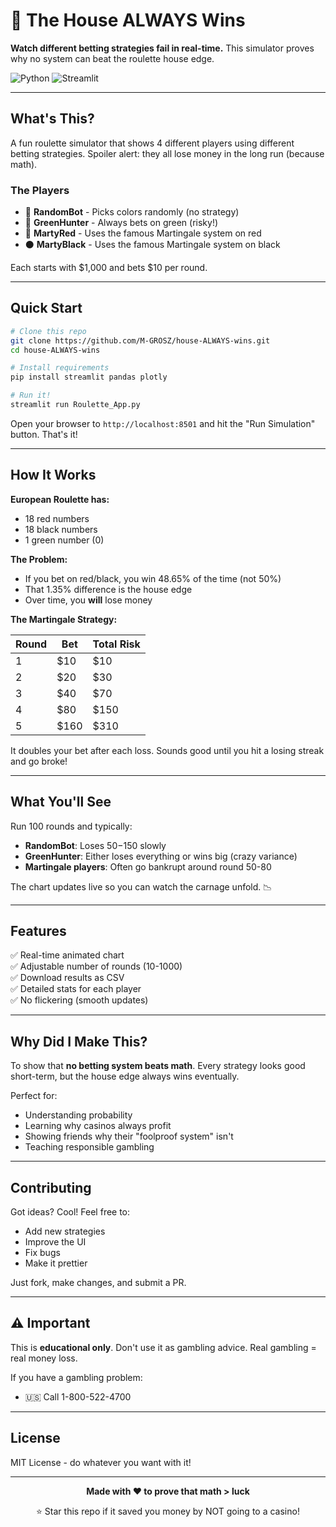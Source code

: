 # 🎰 The House ALWAYS Wins

**Watch different betting strategies fail in real-time.** This simulator proves why no system can beat the roulette house edge.

![Python](https://img.shields.io/badge/python-3.8+-blue.svg)
![Streamlit](https://img.shields.io/badge/streamlit-1.28+-red.svg)

---

## What's This?

A fun roulette simulator that shows 4 different players using different betting strategies. Spoiler alert: they all lose money in the long run (because math).

### The Players

- 🤖 **RandomBot** - Picks colors randomly (no strategy)
- 💚 **GreenHunter** - Always bets on green (risky!)
- 🔴 **MartyRed** - Uses the famous Martingale system on red
- ⚫ **MartyBlack** - Uses the famous Martingale system on black

Each starts with $1,000 and bets $10 per round.

---

## Quick Start

```bash
# Clone this repo
git clone https://github.com/M-GROSZ/house-ALWAYS-wins.git
cd house-ALWAYS-wins

# Install requirements
pip install streamlit pandas plotly

# Run it!
streamlit run Roulette_App.py
```

Open your browser to `http://localhost:8501` and hit the "Run Simulation" button. That's it!

---

## How It Works

**European Roulette has:**
- 18 red numbers
- 18 black numbers  
- 1 green number (0)

**The Problem:**
- If you bet on red/black, you win 48.65% of the time (not 50%)
- That 1.35% difference is the house edge
- Over time, you **will** lose money

**The Martingale Strategy:**

| Round | Bet | Total Risk |
|-------|-----|------------|
| 1 | $10 | $10 |
| 2 | $20 | $30 |
| 3 | $40 | $70 |
| 4 | $80 | $150 |
| 5 | $160 | $310 |

It doubles your bet after each loss. Sounds good until you hit a losing streak and go broke!

---

## What You'll See

Run 100 rounds and typically:
- **RandomBot**: Loses $50-$150 slowly
- **GreenHunter**: Either loses everything or wins big (crazy variance)
- **Martingale players**: Often go bankrupt around round 50-80

The chart updates live so you can watch the carnage unfold. 📉

---

## Features

✅ Real-time animated chart  
✅ Adjustable number of rounds (10-1000)  
✅ Download results as CSV  
✅ Detailed stats for each player  
✅ No flickering (smooth updates)  

---

## Why Did I Make This?

To show that **no betting system beats math**. Every strategy looks good short-term, but the house edge always wins eventually.

Perfect for:
- Understanding probability
- Learning why casinos always profit
- Showing friends why their "foolproof system" isn't
- Teaching responsible gambling

---

## Contributing

Got ideas? Cool! Feel free to:
- Add new strategies
- Improve the UI
- Fix bugs
- Make it prettier

Just fork, make changes, and submit a PR.

---

## ⚠️ Important

This is **educational only**. Don't use it as gambling advice. Real gambling = real money loss.

If you have a gambling problem: 
- 🇺🇸 Call 1-800-522-4700
  

---

## License

MIT License - do whatever you want with it!

---

<div align="center">

**Made with ❤️ to prove that math > luck**

⭐ Star this repo if it saved you money by NOT going to a casino!

</div>

